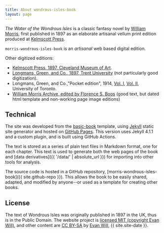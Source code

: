 ```yaml
---
title: About wondrous-isles-book
layout: page
---
```


*The Water of the Wondrous Isles* is a classic fantasy novel by [William Morris](https://en.wikipedia.org/wiki/William_Morris), first published in 1897 as an elaborate artisanal vellum print edition produced at [Kelmscott Press](https://en.wikipedia.org/wiki/Kelmscott_Press).

`morris-wondrous-isles-book` is an *artisanal* web based digital edition.

Other digitized editions:

- [Kelmscott Press, 1897, Cleveland Museum of Art](https://archive.org/details/MorrisWaterWondrousIsles).
- [Longmans, Green, and Co., 1897, Trent University](https://archive.org/details/waterofwondrousi0000morr) (not particularly good digitization).
- Longmans, Green, and Co.,"Pocket edition", 1914, [Vol. I](https://archive.org/details/waterofwondrousi01morruoft), [Vol. II](https://archive.org/details/waterofwondrousi02morruoft), University of Toronto.
- [William Morris Archive, edited by Florence S. Boos](http://morrisedition.lib.uiowa.edu/waterwondrousisles.html) (good text, but dated html template and non-working page image editions)

## Technical 

The site was developed from the [basic-book](https://github.com/evanwill/basic-book) template, using [Jekyll](http://jekyllrb.com/) static site generator and hosted on [GitHub Pages](https://pages.github.com/).
This version uses Jekyll 4.1.1 and a custom plugin, and is built using GitHub Actions.

The text is stored as a series of plain text files in Markdown format, one for each chapter.
This text is used to generate both the web pages of the book and [data derivatives]({{ '/data/' | absolute_url }}) for importing into other tools for analysis.

The source code is hosted in a GitHub repository, [morris-wondrous-isles-book]({{ site.github-repo }}).
This allows the book to be easily shared, adapted, and modified by anyone--or used as a template for creating other books.

## License 

The text of Wondrous Isles was originally published in 1897 in the UK, thus is in the Public Domain.
The website project is [licensed MIT (copyright Evan Will)](https://github.com/evanwill/morris-wondrous-isles-book/blob/master/LICENSE), and other content are <a href="https://creativecommons.org/licenses/by-sa/4.0/" target="_blank" rel="noopener">CC BY-SA</a> by [Evan Will](https://github.com/evanwill), {{ site.site-date }}.
